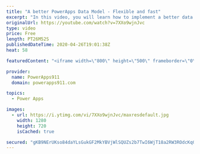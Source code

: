 ```yaml
---
title: "A better PowerApps Data Model - Flexible and fast"
excerpt: "In this video, you will learn how to implement a better data model for PowerApps. Instead of one giant, wide list you will use several skinny lists to restructure your data. This will end in you building apps faster, let user maintain themselves, and more flexibility across the board. This is a must"
originalUrl: https://youtube.com/watch?v=7XXo9wjnJvc
type: video
price: Free
length: PT26M52S
publishedDateTime: 2020-04-26T19:01:38Z
heat: 58

featuredContent: "<iframe width=\"800\" height=\"500\" frameborder=\"0\" src=\"https://www.youtube.com/embed/7XXo9wjnJvc\" allow=\"accelerometer; autoplay; encrypted-media; gyroscope; picture-in-picture\" allowfullscreen></iframe>"

provider:
  name: PowerApps911
  domain: powerapps911.com

topics:
  - Power Apps

images:
  - url: https://i.ytimg.com/vi/7XXo9wjnJvc/maxresdefault.jpg
    width: 1280
    height: 720
    isCached: true

secured: "gKB9NErUKso84daYLsGukGF2MkYBVjWlSQUZs2b7TwI6WjT18a2RW3ROdcKq0R5HI4FXuf1SbfumWL2/4KSXFEfbqwKA1GUfhnWz4wCEQU8a5QLsmSoQ90A+UiW9oreaz6w7Av0SE+txPbkuV0BpU4bkfTVKKDSdGfB73RvXR70nXHgCPJknVKiMxk5ZZ3H42hi+6WEEnELu3t+3CrgCiC1BgSL+1I9dopSahgjswls7Gp0WjtIB799vVpEKnqd9STl60WlAx0RtMx9hhY47SQYctf7Dfi9TuvxzFTjqtAYkYaC8jtnMC0eMzIe3HVfab5VEdpBIvXB2gmjfWJ26RnL/aQ2zCZ7k4A8HDdd4/b3Gc3YJLKGO5m+h/PSpDP3hKWeDP8Y+lxEjsa5BrcK5JrRsWVN94dW8M0BzU4d6YsQ=;wAQT0+XzoaBcBe6QO41Neg=="
---
```



